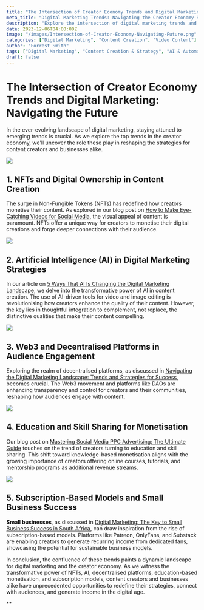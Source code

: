 ```yaml
---  
title: "The Intersection of Creator Economy Trends and Digital Marketing: Navigating the Future"  
meta_title: "Digital Marketing Trends: Navigating the Creator Economy Revolution"  
description: "Explore the intersection of digital marketing trends and the creator economy. Discover how NFTs, AI, decentralised platforms, education, and subscriptions redefine strategies for content creators and businesses."  
date: 2023-12-06T04:00:00Z  
image: "/images/Intersection-of-Creator-Economy-Navigating-Future.png"  
categories: ["Digital Marketing", "Content Creation", "Video Content"]  
author: "Forrest Smith"  
tags: ["Digital Marketing", "Content Creation & Strategy", "AI & Automation", "Small Business", "Audience Targeting", "Brand & Branding", "Budget & Optimization", "Campaign Success", "Chatbots & Technology", "Content & Creativity", "Entrepreneurial Insights", "Influencer Marketing", "Innovation & Trends", "Marketing & Strategies", "Measurable Results", "Personalization & Voice"]  
draft: false  
---
```


# The Intersection of Creator Economy Trends and Digital Marketing: Navigating the Future

In the ever-evolving landscape of digital marketing, staying attuned to emerging trends is crucial. As we explore the top trends in the creator economy, we'll uncover the role these play in reshaping the strategies for content creators and businesses alike.

![](https://lh7-us.googleusercontent.com/5s3XPxVV_sOHXdc4J4JXHEEJn6Sh0ksULmxBXHjN2Awiw9DeU6PIlr7Ih3hg5AxJapDt2bvDikr-T41o2oswAVGRb5ISpRkhKF7zHsM5cO4g4MDqIS5PS0EpKP3YJexVrBnlx4ANiAlASO77hrNPAb4)

## 1. NFTs and Digital Ownership in Content Creation

The surge in Non-Fungible Tokens (NFTs) has redefined how creators monetise their content. As explored in our blog post on [How to Make Eye-Catching Videos for Social Media](https://essentialmillennial.com/blog/how-to-make-eye-catching-videos-for-social-media/), the visual appeal of content is paramount. NFTs offer a unique way for creators to monetise their digital creations and forge deeper connections with their audience.

![](https://lh7-us.googleusercontent.com/CkongEXz0mAnInEvSY9gpREJRkMGtTCv8mx3pgVKOWETvsUogeNFbF_v1clAjqle293920eYwZxcTOWpAv6QxiKMW_d6O2rhysd6xp6lbzoxAQtEVQt3f0UJXwwh3qIZt_4hiN86EpeYd5IGpAF7XK8)

## 2. Artificial Intelligence (AI) in Digital Marketing Strategies

In our article on [5 Ways That AI Is Changing the Digital Marketing Landscape](https://essentialmillennial.com/blog/5-ways-that-ai-is-changing-the-digital-marketing-landscape/), we delve into the transformative power of AI in content creation. The use of AI-driven tools for video and image editing is revolutionising how creators enhance the quality of their content. However, the key lies in thoughtful integration to complement, not replace, the distinctive qualities that make their content compelling.

![](https://lh7-us.googleusercontent.com/o2VLxk37FyOVS0DGVV7wOT45GOPL3h7TkQ5S_ohc7xuHEVAYf-2mtusN4nJGfj9K_PM_Pk5liOEZ_e5ugJwwEGZWsVjflusWh0be8j63TN4fuC_p2Otx_8y-X8lrri2Mc_dvagKj6AKAWkF1JfpbSo0)

## 3. Web3 and Decentralised Platforms in Audience Engagement

Exploring the realm of decentralised platforms, as discussed in [Navigating the Digital Marketing Landscape: Trends and Strategies for Success](/blog/navigating-the-digital-marketing-landsca-pe-trends-and-strategies-for-success/), becomes crucial. The Web3 movement and platforms like DAOs are enhancing transparency and control for creators and their communities, reshaping how audiences engage with content.

![](https://lh7-us.googleusercontent.com/9B6k2pjEPhGSU8vfDpCBdUKJa2wbiJ3vjwXa4WvO3O6v2n1TppE04tHBGrHhbEx9XE6yQW5oAc4EWV9dtZfblP-2BFIqo653W88glJqA8xvwJq8PNtDWj5LQRHmTvU09fpV0H7s5esvi-jRfLarxQLE)

## 4. Education and Skill Sharing for Monetisation

Our blog post on [Mastering Social Media PPC Advertising: The Ultimate Guide](https://essentialmillennial.com/blog/mastering-social-media-ppc-advertising-the-ultimate-guide/) touches on the trend of creators turning to education and skill sharing. This shift toward knowledge-based monetisation aligns with the growing importance of creators offering online courses, tutorials, and mentorship programs as additional revenue streams.

![](https://lh7-us.googleusercontent.com/1A4IDuC066HV8jCcFc9nUPpsBkLlzhV1vlJkBthC61zqVHin5_04fAFL0Hilj0H_8JmgSqxQrVZngdeVXxx0gaIrauDR4wB_BJM-MX1hibgu7vu5nDPlaSoJOR_bXKOdi1gJX21SvxEJZGmDqj2lu4o)

## 5. Subscription-Based Models and Small Business Success

**Small businesses**, as discussed in [Digital Marketing: The Key to Small Business Success in South Africa](https://essentialmillennial.com/blog/digital-marketing-the-key-to-small-business-success-in-south-africa/), can draw inspiration from the rise of subscription-based models. Platforms like Patreon, OnlyFans, and Substack are enabling creators to generate recurring income from dedicated fans, showcasing the potential for sustainable business models.

In conclusion, the confluence of these trends paints a dynamic landscape for digital marketing and the creator economy. As we witness the transformative power of NFTs, AI, decentralised platforms, education-based monetisation, and subscription models, content creators and businesses alike have unprecedented opportunities to redefine their strategies, connect with audiences, and generate income in the digital age.

  
**